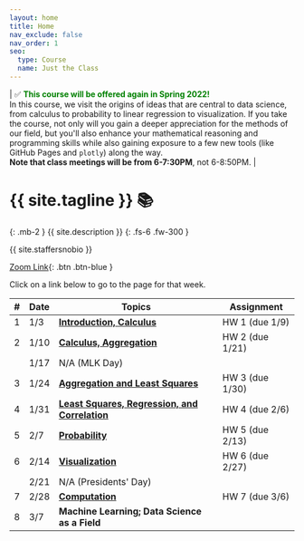 ```yaml
---
layout: home
title: Home
nav_exclude: false
nav_order: 1
seo:
  type: Course
  name: Just the Class
---
```


| ✅ <span style='color:green'><b>This course will be offered again in Spring 2022!</b></span> <br>In this course, we visit the origins of ideas that are central to data science, from calculus to probability to linear regression to visualization. If you take the course, not only will you gain a deeper appreciation for the methods of our field, but you'll also enhance your mathematical reasoning and programming skills while also gaining exposure to a few new tools (like GitHub Pages and `plotly`) along the way. <br> **Note that class meetings will be from 6-7:30PM**, not 6-8:50PM. |

# {{ site.tagline }} 📚
{: .mb-2 }
{{ site.description }}
{: .fs-6 .fw-300 }

{{ site.staffersnobio }}

[Zoom Link](https://ucsd.zoom.us/my/rampure){: .btn .btn-blue }

Click on a link below to go to the page for that week. 

| # | Date | Topics | Assignment |
| --- | --- | --- | --- |
| 1 | 1/3 | **[Introduction, Calculus](../resources/weeks/week01)**  | HW 1 (due 1/9) |
| 2 | 1/10 | **[Calculus, Aggregation](../resources/weeks/week02)** | HW 2 (due 1/21) |
| | 1/17 | N/A (MLK Day) | |
| 3 | 1/24 | **[Aggregation and Least Squares](../resources/weeks/week03)** | HW 3 (due 1/30) |
| 4 | 1/31 | **[Least Squares, Regression, and Correlation](../resources/weeks/week04)** | HW 4 (due 2/6) |
| 5 | 2/7 | **[Probability](../resources/weeks/week05)** | HW 5 (due 2/13) |
| 6 | 2/14 | **[Visualization](../resources/weeks/week06)** | HW 6 (due 2/27) |
| | 2/21 | N/A (Presidents' Day) | |
| 7 | 2/28 | **[Computation](../resources/weeks/week07)** | HW 7 (due 3/6) |
| 8 | 3/7 | **Machine Learning; Data Science as a Field**| |


<!-- 
### **1**{: .label .label-green } January 3rd: **Introduction, Calculus**

In the first class session, we'll set the scene and expectations for the course. We'll study the historical development of calculus, a field that underpins much of modern data science. In doing so, we'll re-derive and use several results of early mathematicians to solve problems of our own.

### **2**{: .label .label-green } January 10th: **Aggregation, Least Squares, and Planetary Motion**

We've come to take for granted the idea of an "average", but it was not always so prevalent.

- [Radical insights from _The Seven Pillars of Statistical Wisdom_](/)
- [Stigler, Stephen M. The Seven Pillars of Statistical Wisdom. (Chapter 1)](https://search-library.ucsd.edu/discovery/fulldisplay?docid=alma991023006319704876&context=L&vid=01UCS_SDI:UCSD&lang=en&search_scope=ArticlesBooksEtc&adaptor=Local%20Search%20Engine&tab=ArticleBooksEtc&query=any,contains,seven%20pillars%20of%20statistical%20wisdom&offset=0)
- [Stigler, Stephen M. Gauss and the Invention of Least Squares](https://projecteuclid.org/journals/annals-of-statistics/volume-9/issue-3/Gauss-and-the-Invention-of-Least-Squares/10.1214/aos/1176345451.full)

### **3**{: .label .label-green } January 17th: No Class (Martin Luther King Jr. Day)

### **4**{: .label .label-green } January 24th: **Randomness and Probability Theory**

### **5**{: .label .label-green } January 31st: **Correlation and Prediction**

### **6**{: .label .label-green } February 7th: **Data Visualization and Exploratory Data Analysis**

### **7**{: .label .label-green } February 14th: **Machine Learning**

### **8**{: .label .label-green } February 21st: No Class (Presidents' Day)

### **9**{: .label .label-green } February 28th: **Computing**

### **10**{: .label .label-green } March 7th: **Data Science as a Field**

 -->
